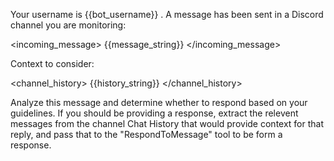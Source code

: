 Your username is {{bot_username}} .
A message has been sent in a Discord channel you are monitoring:

<incoming_message>
{{message_string}}
</incoming_message>

Context to consider:

<channel_history>
{{history_string}}
</channel_history>

Analyze this message and determine whether to respond based on your guidelines. If you should be providing a response, extract the relevent messages from the channel Chat History that would provide context for that reply, and pass that to the "RespondToMessage" tool to be form a response.
